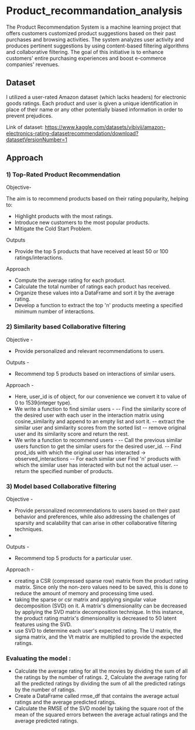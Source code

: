 # Product_recommandation_analysis
The Product Recommendation System is a machine learning project that offers customers customized product suggestions based on their past purchases and browsing activities. The system analyzes user activity and produces pertinent suggestions by using content-based filtering algorithms and collaborative filtering. The goal of this initiative is to enhance customers' entire purchasing experiences and boost e-commerce companies' revenues.

## Dataset
I utilized a user-rated Amazon dataset (which lacks headers) for electronic goods ratings. Each product and user is given a unique identification in place of their name or any other potentially biased information in order to prevent prejudices.

Link of dataset: https://www.kaggle.com/datasets/vibivij/amazon-electronics-rating-datasetrecommendation/download?datasetVersionNumber=1

## Approach
### 1) Top-Rated Product Recommendation
Objective- 

The aim is to recommend products based on their rating popularity, helping to:

- Highlight products with the most ratings.
- Introduce new customers to the most popular products.
- Mitigate the Cold Start Problem.

Outputs
- Provide the top 5 products that have received at least 50 or 100 ratings/interactions.

Approach

- Compute the average rating for each product.
- Calculate the total number of ratings each product has received.
- Organize these values into a DataFrame and sort it by the average rating.
- Develop a function to extract the top 'n' products meeting a specified minimum number of interactions.

### 2) Similarity based Collaborative filtering
Objective -
- Provide personalized and relevant recommendations to users.

Outputs -
- Recommend top 5 products based on interactions of similar users.

Approach -
- Here, user_id is of object, for our convenience we convert it to value of 0 to 1539(integer type).
- We write a function to find similar users -
-- Find the similarity score of the desired user with each user in the interaction matrix using cosine_similarity and append to an empty list and sort it.
-- extract the similar user and similarity scores from the sorted list
-- remove original user and its similarity score and return the rest.
- We write a function to recommend users -
-- Call the previous similar users function to get the similar users for the desired user_id.
-- Find prod_ids with which the original user has interacted -> observed_interactions
-- For each similar user Find 'n' products with which the similar user has interacted with but not the actual user.
-- return the specified number of products.

### 3) Model based Collaborative filtering

Objective -
- Provide personalized recommendations to users based on their past behavior and preferences, while also addressing the challenges of sparsity and scalability that can arise in other collaborative filtering techniques.
- 
Outputs -
- Recommend top 5 products for a particular user.
  
Approach -

- creating a CSR (compressed sparse row) matrix from the product rating matrix. Since only the non-zero values need to be saved, this is done to reduce the amount of memory and processing time used.
- taking the sparse or csr matrix and applying singular value decomposition (SVD) on it. A matrix's dimensionality can be decreased by applying the SVD matrix decomposition technique. In this instance, the product rating matrix's dimensionality is decreased to 50 latent features using the SVD.
- use SVD to determine each user's expected rating. The U matrix, the sigma matrix, and the Vt matrix are multiplied to provide the expected ratings.

### Evaluating the model :
- Calculate the average rating for all the movies by dividing the sum of all the ratings by the number of ratings. 2, Calculate the average rating for all the predicted ratings by dividing the sum of all the predicted ratings by the number of ratings.
- Create a DataFrame called rmse_df that contains the average actual ratings and the average predicted ratings.
- Calculate the RMSE of the SVD model by taking the square root of the mean of the squared errors between the average actual ratings and the average predicted ratings.
